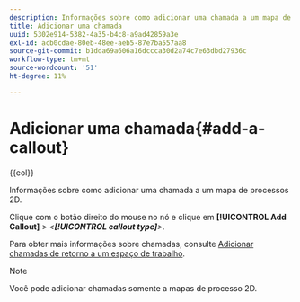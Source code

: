 ```yaml
---
description: Informações sobre como adicionar uma chamada a um mapa de processos 2D.
title: Adicionar uma chamada
uuid: 5302e914-5382-4a35-b4c8-a9ad42859a3e
exl-id: acb0cdae-80eb-48ee-aeb5-87e7ba557aa8
source-git-commit: b1dda69a606a16dccca30d2a74c7e63dbd27936c
workflow-type: tm+mt
source-wordcount: '51'
ht-degree: 11%

---
```


# Adicionar uma chamada{#add-a-callout}

{{eol}}

Informações sobre como adicionar uma chamada a um mapa de processos 2D.

Clique com o botão direito do mouse no nó e clique em **[!UICONTROL Add Callout]** > *&lt;**[!UICONTROL callout type]**>*.

Para obter mais informações sobre chamadas, consulte [Adicionar chamadas de retorno a um espaço de trabalho](../../../../home/c-get-started/c-vis/c-call-wkspc.md#concept-212b09e763044d938987b4a9c658adc0).

>[!NOTE]
>
>Você pode adicionar chamadas somente a mapas de processo 2D.
